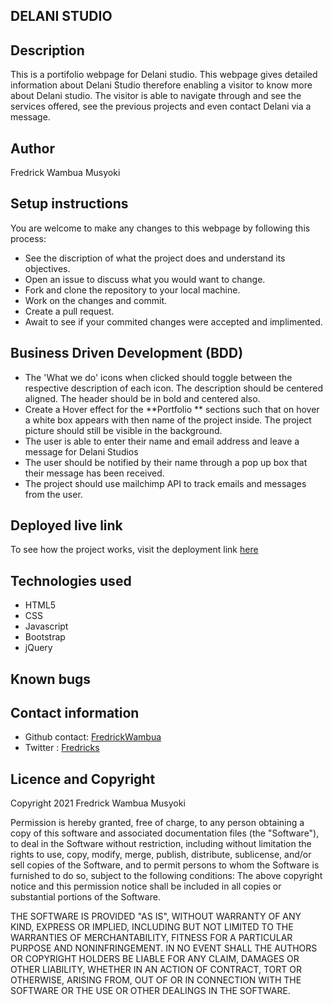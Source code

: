 ## DELANI STUDIO
<!-- image -->
## Description
This is a portifolio webpage for Delani studio. This webpage gives detailed information about Delani Studio therefore enabling a visitor to know more about Delani studio. The visitor is able to navigate through and see the services offered, see the previous projects and even contact Delani via a message.
## Author
Fredrick Wambua Musyoki
## Setup instructions
You are welcome to make any changes to this webpage by following this process:
- See the discription of what the project does and understand its objectives.
- Open an issue to discuss what you would want to change.
- Fork and clone the repository to your local machine.
- Work on the changes and commit.
- Create a pull request.
- Await to see if your commited changes were accepted and implimented.
## Business Driven Development (BDD)
- The 'What we do' icons when clicked should toggle between the respective description of each icon. The description should be centered aligned. The header should be in bold and centered also.
- Create a Hover effect for the **Portfolio ** sections such that on hover a white box appears with then name of the project inside. The project picture should still be visible in the background.
- The user is able to enter their name and email address and leave a message for Delani Studios
- The user should be notified by their name through a pop up box that their message has been received.
- The project should use mailchimp API to track emails and messages from the user.
## Deployed live link
To see how the project works, visit the deployment link [here](https://fredrickwambua.github.io/delanistudio/)
## Technologies used
- HTML5
- CSS
- Javascript
- Bootstrap
- jQuery
## Known bugs
<!-- no bugs -->
## Contact information
- Github contact: [FredrickWambua](https://github.com/FredrickWambua)
- Twitter : [Fredricks](https://twitter.com/Fredricks_dataG)
## Licence and Copyright
Copyright 2021 Fredrick Wambua Musyoki

Permission is hereby granted, free of charge, to any person obtaining a copy of this software and associated documentation files (the "Software"), to deal in the Software without restriction, including without limitation the rights to use, copy, modify, merge, publish, distribute, sublicense, and/or sell copies of the Software, and to permit persons to whom the Software is furnished to do so, subject to the following conditions:
The above copyright notice and this permission notice shall be included in all copies or substantial portions of the Software.

THE SOFTWARE IS PROVIDED "AS IS", WITHOUT WARRANTY OF ANY KIND, EXPRESS OR IMPLIED, INCLUDING BUT NOT LIMITED TO THE WARRANTIES OF MERCHANTABILITY, FITNESS FOR A PARTICULAR PURPOSE AND NONINFRINGEMENT. IN NO EVENT SHALL THE AUTHORS OR COPYRIGHT HOLDERS BE LIABLE FOR ANY CLAIM, DAMAGES OR OTHER LIABILITY, WHETHER IN AN ACTION OF CONTRACT, TORT OR OTHERWISE, ARISING FROM, OUT OF OR IN CONNECTION WITH THE SOFTWARE OR THE USE OR OTHER DEALINGS IN THE SOFTWARE.